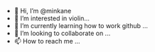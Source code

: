 - 👋 Hi, I’m @minkane
- 👀 I’m interested in violin...
- 🌱 I’m currently learning how to work github ...
- 💞️ I’m looking to collaborate on ...
- 📫 How to reach me ...

<!---
minkane/minkane is a ✨ special ✨ repository because its `README.md` (this file) appears on your GitHub profile.
You can click the Preview link to take a look at your changes.
--->
